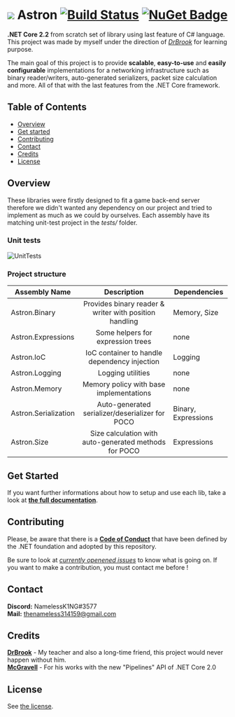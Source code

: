 # ![](https://www.shareicon.net/data/32x32/2016/11/09/851508_planet_512x512.png) Astron [![Build Status](https://travis-ci.com/thenameless314159/Astron.svg?branch=master)](https://travis-ci.com/thenameless314159/Astron) [![NuGet Badge](https://buildstats.info/nuget/astron)](https://www.nuget.org/packages/Astron/0.0.1)
**.NET Core 2.2** from scratch set of library using last feature of C# language. This project was made by myself under the direction of [*DrBrook*](https://github.com/DrBrooklyn "DrBrook") for learning purpose. 

The main goal of this project is to provide **scalable**, **easy-to-use** and **easily configurable** implementations for a networking infrastructure such as binary reader/writers, auto-generated serializers, packet size calculation and more. All of that with the last features from the .NET Core framework.

## Table of Contents ##
- [Overview](#overview)
- [Get started](#get-started)
- [Contributing](#contributing)
- [Contact](#contact)
- [Credits](#credits)
- [License](#license)


## Overview
These libraries were firstly designed to fit a game back-end server therefore we didn't wanted any dependency on our project and tried to implement as much as we could by ourselves. Each assembly have its matching unit-test project in the *tests/* folder.
  
### Unit tests  
![UnitTests](https://i.imgur.com/KvknsXi.png)
  
### Project structure  
| Assembly Name        	|                       Description                      	| Dependencies        	|
|----------------------	|:------------------------------------------------------:	|---------------------	|
| Astron.Binary        	| Provides binary reader & writer with position handling 	| Memory, Size        	|
| Astron.Expressions   	|            Some helpers for expression trees           	| none                	|
| Astron.IoC           	|      IoC container to handle dependency injection      	| Logging             	|
| Astron.Logging       	|                    Logging utilities                   	| none                	|
| Astron.Memory        	|         Memory policy with base implementations        	| none                	|
| Astron.Serialization 	|    Auto-generated serializer/deserializer for POCO    	| Binary, Expressions 	|
| Astron.Size          	| Size calculation with auto-generated methods for POCO  	| Expressions         	|
  
## Get Started

If you want further informations about how to setup and use each lib, take a look at [**the full documentation**](https://github.com/thenameless314159/Astron/wiki).

## Contributing
Please, be aware that there is a [**Code of Conduct**](https://dotnetfoundation.org/code-of-conduct) that have been defined by the .NET foundation and adopted by this repository.
  
Be sure to look at [*currently openened issues*](https://github.com/thenameless314159/AstronCore/issues) to know what is going on. If you want to make a contribution, you must contact me before !

## Contact
**Discord:** NamelessK1NG#3577  
**Mail:** thenameless314159@gmail.com

## Credits
[**DrBrook**](https://github.com/DrBrooklyn "DrBrook") - My teacher and also a long-time friend, this project would never happen without him.  
[**McGravell**](https://github.com/mgravell "McGravell") - For his works with the new "Pipelines" API of .NET Core 2.0

## License
See [the license](https://github.com/thenameless314159/Astron/blob/master/LICENSE).
